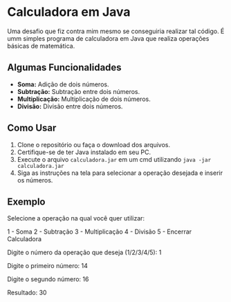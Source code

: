 # Calculadora em Java

Uma desafio que fiz contra mim mesmo se conseguiria realizar tal código.
É umm simples programa de calculadora em Java que realiza operações básicas de matemática.

## Algumas Funcionalidades

- **Soma:** Adição de dois números.
- **Subtração:** Subtração entre dois números.
- **Multiplicação:** Multiplicação de dois números.
- **Divisão:** Divisão entre dois números.

## Como Usar

1. Clone o repositório ou faça o download dos arquivos.
2. Certifique-se de ter Java instalado em seu PC.
3. Execute o arquivo `calculadora.jar` em um cmd utilizando `java -jar calculadora.jar`
4. Siga as instruções na tela para selecionar a operação desejada e inserir os números.

## Exemplo

Selecione a operação na qual você quer utilizar:

1 - Soma
2 - Subtração
3 - Multiplicação
4 - Divisão
5 - Encerrar Calculadora

Digite o número da operação que deseja (1/2/3/4/5): 1

Digite o primeiro número: 14

Digite o segundo número: 16

Resultado: 30
